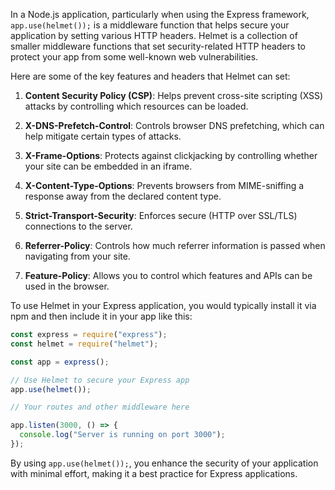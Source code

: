 In a Node.js application, particularly when using the Express framework, `app.use(helmet());` is a middleware function that helps secure your application by setting various HTTP headers. Helmet is a collection of smaller middleware functions that set security-related HTTP headers to protect your app from some well-known web vulnerabilities.

Here are some of the key features and headers that Helmet can set:

1. **Content Security Policy (CSP)**: Helps prevent cross-site scripting (XSS) attacks by controlling which resources can be loaded.

2. **X-DNS-Prefetch-Control**: Controls browser DNS prefetching, which can help mitigate certain types of attacks.

3. **X-Frame-Options**: Protects against clickjacking by controlling whether your site can be embedded in an iframe.

4. **X-Content-Type-Options**: Prevents browsers from MIME-sniffing a response away from the declared content type.

5. **Strict-Transport-Security**: Enforces secure (HTTP over SSL/TLS) connections to the server.

6. **Referrer-Policy**: Controls how much referrer information is passed when navigating from your site.

7. **Feature-Policy**: Allows you to control which features and APIs can be used in the browser.

To use Helmet in your Express application, you would typically install it via npm and then include it in your app like this:

```javascript
const express = require("express");
const helmet = require("helmet");

const app = express();

// Use Helmet to secure your Express app
app.use(helmet());

// Your routes and other middleware here

app.listen(3000, () => {
  console.log("Server is running on port 3000");
});
```

By using `app.use(helmet());`, you enhance the security of your application with minimal effort, making it a best practice for Express applications.

